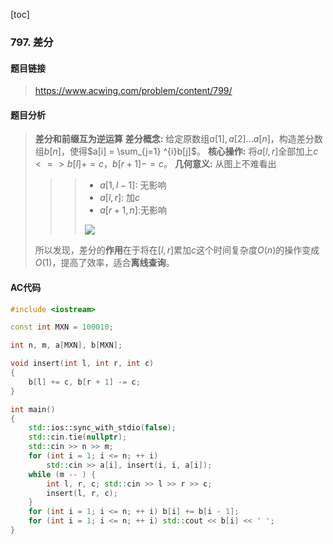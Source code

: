 [toc]
### 797. 差分
#### 题目链接
>   https://www.acwing.com/problem/content/799/
#### 题目分析
> **差分和前缀互为逆运算**
> **差分概念:** 给定原数组$a[1],a[2]...a[n]$，构造差分数组$b[n]$，使得$a[i] = \sum_{j=1} ^{i}b[j]$。
> **核心操作:** 将$a[l,r]$全部加上$c<=>b[l]+=c，b[r+1]-=c$。
> **几何意义:** 从图上不难看出
>>>- $a[1, l-1]:$ 无影响
>>>- $a[l, r]:$ 加$c$
>>>- $a[r+1,n]:$无影响 
>>> <img src="https://pic.imgdb.cn/item/64a146071ddac507cceb89c6.jpg">
>
> 所以发现，差分的**作用**在于将在$[l,r]$累加$c$这个时间复杂度$O(n)$的操作变成$O(1)$，提高了效率，适合**离线查询**。
#### AC代码
```c++
#include <iostream>

const int MXN = 100010;

int n, m, a[MXN], b[MXN];

void insert(int l, int r, int c)
{
    b[l] += c, b[r + 1] -= c;
}

int main()
{
    std::ios::sync_with_stdio(false);
    std::cin.tie(nullptr);  
    std::cin >> n >> m;
    for (int i = 1; i <= n; ++ i) 
        std::cin >> a[i], insert(i, i, a[i]); 
    while (m -- ) {
        int l, r, c; std::cin >> l >> r >> c;
        insert(l, r, c);
    }
    for (int i = 1; i <= n; ++ i) b[i] += b[i - 1];
    for (int i = 1; i <= n; ++ i) std::cout << b[i] << ' ';
}
```